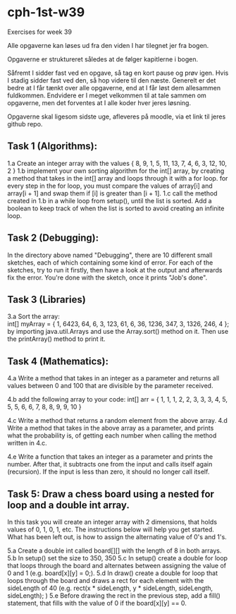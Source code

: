 # cph-1st-w39
Exercises for week 39

Alle opgaverne kan løses ud fra den viden I har tilegnet jer fra bogen. 


Opgaverne er struktureret således at de følger kapitlerne i bogen. 

Såfremt I sidder fast ved en opgave, så tag en kort pause og prøv igen. Hvis I stadig sidder fast ved den, så hop videre til den næste.
Generelt er det bedre at I får tænkt over alle opgaverne, end at I får løst dem allesammen fuldkommen. 
Endvidere er I meget velkommen til at tale sammen om opgaverne, men det forventes at I alle koder hver jeres løsning. 


Opgaverne skal ligesom sidste uge, afleveres på moodle, via et link til jeres github repo. 


## Task 1 (Algorithms):
1.a Create an integer array with the values { 8, 9, 1, 5, 11, 13, 7, 4, 6, 3, 12, 10, 2 }
1.b implement your own sorting algorithm for the int[] array, by creating a method that takes in the int[] array and loops through it with a for loop. 
    for every step in the for loop, you must compare the values of array[i] and array[i + 1] and swap them if [i] is greater than [i + 1]. 
1.c call the method created in 1.b in a while loop from setup(), until the list is sorted. Add a boolean to keep track of when the list is sorted to avoid creating an infinite loop. 

## Task 2 (Debugging):
In the directory above named "Debugging", there are 10 different small sketches, each of which containing some kind of error. For each of the sketches, try to run it firstly, then have a look at the output and afterwards fix the error. You're done with the sketch, once it prints "Job's done". 


## Task 3 (Libraries)
3.a Sort the array:      
    int[] myArray = { 1, 6423, 64, 6, 3, 123, 61, 6, 36, 1236, 347, 3, 1326, 246, 4 };
by importing java.util.Arrays and use the Array.sort() method on it. Then use the printArray() method to print it. 


## Task 4 (Mathematics):
4.a Write a method that takes in an integer as a parameter and returns all values between 0 and 100 that are divisible by the parameter received. 

4.b add the following array to your code: int[] arr = { 1, 1, 1, 2, 2, 3, 3, 3, 4, 5, 5, 5, 6, 6, 7, 8, 8, 9, 9, 10 }

4.c Write a method that returns a random element from the above array.
4.d Write a method that takes in the above array as a parameter, and prints what the probability is, of getting each number when calling the method written in 4.c. 


4.e Write a function that takes an integer as a parameter and prints the number. After that, it subtracts one from the input and calls itself again (recursion). If the input is less than zero, it should no longer call itself. 


## Task 5: Draw a chess board using a nested for loop and a double int array. 
In this task you will create an integer array with 2 dimensions, that holds values of 0, 1, 0, 1, etc. The instructions below will help you get started. What has been left out, is how to assign the alternating value of 0's and 1's. 

5.a Create a double int called board[][] with the length of 8 in both arrays. 
5.b In setup() set the size to 350, 350
5.c In setup() create a double for loop that loops through the board and alternates between assigning the value of 0 and 1 (e.g. board[x][y] = 0;). 
5.d In draw() create a double for loop that loops through the board and draws a rect for each element with the sideLength of 40 (e.g. rect(x * sideLength, y * sideLength, sideLength, sideLength); )
5.e Before drawing the rect in the previous step, add a fill() statement, that fills with the value of 0 if the board[x][y] == 0. 